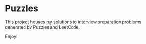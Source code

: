 # Puzzles

This project houses my solutions to interview preparation problems generated by [Puzzles](https://github.com/michaelfromyeg/vscode-puzzle) and [LeetCode](https://marketplace.visualstudio.com/items?itemName=LeetCode.vscode-leetcode).

Enjoy!
